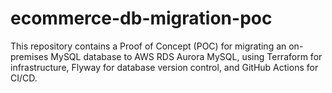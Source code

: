 # ecommerce-db-migration-poc
This repository contains a Proof of Concept (POC) for migrating an on-premises MySQL database to AWS RDS Aurora MySQL, using Terraform for infrastructure, Flyway for database version control, and GitHub Actions for CI/CD.
